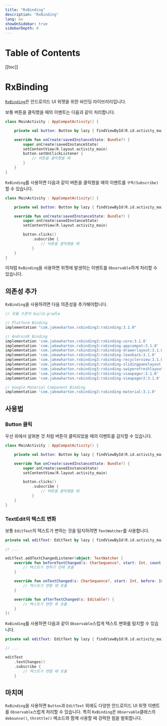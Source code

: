 ```yaml
---
title: "RxBinding"
description: "RxBinding"
lang: ko
showOnSidebar: true
sidebarDepth: 0
---
```


# Table of Contents

[[toc]]

# RxBinding
[`RxBinding`](https://github.com/JakeWharton/RxBinding)은 안드로이드 UI 위젯을 위한 바인딩 라이브러리입니다. 

보통 버튼을 클릭했을 때의 이벤트는 다음과 같이 처리합니다.

``` kotlin
class MainActivity : AppCompatActivity() {

    private val button: Button by lazy { findViewById(R.id.activity_main_button) }

    override fun onCreate(savedInstanceState: Bundle?) {
        super.onCreate(savedInstanceState)
        setContentView(R.layout.activity_main)
        button.setOnClickListener {
            // 버튼을 클릭했을 때
        }
    }
}
```
`RxBinding`를 사용하면 다음과 같이 버튼을 클릭했을 때의 이벤트를 `구독(Subscribe)`할 수 있습니다.

``` kotlin
class MainActivity : AppCompatActivity() {

    private val button: Button by lazy { findViewById(R.id.activity_main_button) }

    override fun onCreate(savedInstanceState: Bundle?) {
        super.onCreate(savedInstanceState)
        setContentView(R.layout.activity_main)

        button.clicks()
            .subscribe {
                // 버튼을 클릭했을 때
            }
    }
}
```
이처럼 `RxBinding`을 사용하면 위젯에 발생하는 이벤트를 `Observable`하게 처리할 수 있습니다.

## 의존성 추가
`RxBinding`을 사용하려면 다음 의존성을 추가해야합니다.
``` groovy
// 모듈 수준의 build.gradle

// Platform Binding
implementation "com.jakewharton.rxbinding3:rxbinding:3.1.0"

// AndroidX Binding
implementation 'com.jakewharton.rxbinding3:rxbinding-core:3.1.0'
implementation 'com.jakewharton.rxbinding3:rxbinding-appcompat:3.1.0'
implementation 'com.jakewharton.rxbinding3:rxbinding-drawerlayout:3.1.0'
implementation 'com.jakewharton.rxbinding3:rxbinding-leanback:3.1.0'
implementation 'com.jakewharton.rxbinding3:rxbinding-recyclerview:3.1.0'
implementation 'com.jakewharton.rxbinding3:rxbinding-slidingpanelayout:3.1.0'
implementation 'com.jakewharton.rxbinding3:rxbinding-swiperefreshlayout:3.1.0'
implementation 'com.jakewharton.rxbinding3:rxbinding-viewpager:3.1.0'
implementation 'com.jakewharton.rxbinding3:rxbinding-viewpager2:3.1.0'

// Google Material Component Binding
implementation 'com.jakewharton.rxbinding3:rxbinding-material:3.1.0'
```

## 사용법

### Button 클릭 
우선 위에서 살펴본 것 처럼 버튼이 클릭되었을 때의 이벤트를 감지할 수 있습니다.
``` kotlin
class MainActivity : AppCompatActivity() {

    private val button: Button by lazy { findViewById(R.id.activity_main_button) }

    override fun onCreate(savedInstanceState: Bundle?) {
        super.onCreate(savedInstanceState)
        setContentView(R.layout.activity_main)

        button.clicks()
            .subscribe {
                // 버튼을 클릭했을 때
            }
    }
}
```

### TextEdit의 텍스트 변화
보통 `EditText`의 텍스트가 변하는 것을 탐지하려면 `TextWatcher`를 사용합니다.

``` kotlin
private val editText: EditText by lazy { findViewById(R.id.activity_main_editText) }

// ...

editText.addTextChangedListener(object: TextWatcher {
    override fun beforeTextChanged(s: CharSequence?, start: Int, count: Int, after: Int) {
        // 텍스트가 변하기 전에 호출
    }

    override fun onTextChanged(s: CharSequence?, start: Int, before: Int, count: Int) {
        // 텍스트가 변할 때 호출
    }

    override fun afterTextChanged(s: Editable?) {
        // 텍스트가 변한 후 호출
    }
})
```
`RxBinding`를 사용하면 다음과 같이 `Observable`스럽게 텍스트 변화를 탐지할 수 있습니다.
``` kotlin
private val editText: EditText by lazy { findViewById(R.id.activity_main_editText) }

// ...

editText
    .textChanges()
    .subscribe {
        // 텍스트가 변할 때 호출
    }
```

## 마치며 
`RxBinding`을 사용하면 `Button`과 `EditText` 외에도 다양한 안드로이드 UI 위젯 이벤트를 `Observable`스럽게 처리할 수 있습니다. 특히 `RxBinding`은 `Observable`클래스의 `debounce()`, `throttle()` 메소드와 함께 사용할 때 강력한 힘을 발휘합니다. 